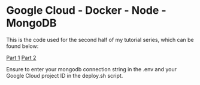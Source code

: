 # Google Cloud - Docker - Node - MongoDB

This is the code used for the second half of my tutorial series, which can be found below:

[Part 1](https://medium.com/@francescovirga_50717/dockerizing-and-autoscaling-node-js-on-google-cloud-ef8db3b99486)
[Part 2]()

Ensure to enter your mongodb connection string in the .env and your Google Cloud project ID in the deploy.sh script.
